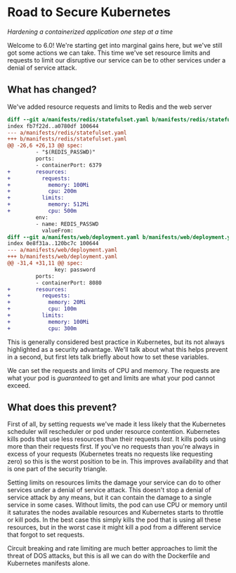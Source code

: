 # Road to Secure Kubernetes
_Hardening a containerized application one step at a time_

Welcome to 6.0! We're starting get into marginal gains here, but we've still
got some actions we can take. This time we've set resource limits and requests
to limit our disruptive our service can be to other services under a denial of
service attack.

## What has changed?

We've added resource requests and limits to Redis and the web server

```diff
diff --git a/manifests/redis/statefulset.yaml b/manifests/redis/statefulset.yaml
index fb7f22d..a0780df 100644
--- a/manifests/redis/statefulset.yaml
+++ b/manifests/redis/statefulset.yaml
@@ -26,6 +26,13 @@ spec:
         - "$(REDIS_PASSWD)"
         ports:
         - containerPort: 6379
+        resources:
+          requests:
+            memory: 100Mi
+            cpu: 200m
+          limits:
+            memory: 512Mi
+            cpu: 500m
         env:
         - name: REDIS_PASSWD
           valueFrom:
diff --git a/manifests/web/deployment.yaml b/manifests/web/deployment.yaml
index 0e8f31a..120bc7c 100644
--- a/manifests/web/deployment.yaml
+++ b/manifests/web/deployment.yaml
@@ -31,4 +31,11 @@ spec:
               key: password
         ports:
         - containerPort: 8080
+        resources:
+          requests:
+            memory: 20Mi
+            cpu: 100m
+          limits:
+            memory: 100Mi
+            cpu: 300m
```

This is generally considered best practice in Kubernetes, but its not always
highlighted as a security advantage. We'll talk about what this helps prevent
in a second, but first lets talk briefly about how to set these variables.

We can set the requests and limits of CPU and memory. The requests are what
your pod is _guaranteed_ to get and limits are what your pod cannot exceed.

## What does this prevent?

First of all, by setting requests we've made it less likely that the Kubernetes
scheduler will rescheduler or pod under resource contention. Kubernetes kills
pods that use less resources than their requests _last_. It kills pods using
more than their requests first. If you've no requests than you're always in
excess of your requests (Kubernetes treats no requests like requesting zero) so
this is the worst position to be in. This improves availability and that is
one part of the security triangle.

Setting limits on resources limits the damage your service can do to other
services under a denial of service attack. This doesn't stop a denial of
service attack by any means, but it can contain the damage to a single service
in some cases. Without limits, the pod can use CPU or memory until it saturates
the nodes available resources and Kubernetes starts to throttle or kill pods.
In the best case this simply kills the pod that is using all these resources,
but in the worst case it might kill a pod from a different service that forgot
to set requests.

Circuit breaking and rate limiting are much better approaches to limit the
threat of DOS attacks, but this is all we can do with the Dockerfile and
Kubernetes manifests alone.
